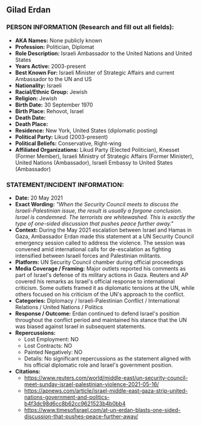 ## Gilad Erdan

### PERSON INFORMATION (Research and fill out all fields):
- **AKA Names:** None publicly known
- **Profession:** Politician, Diplomat
- **Role Description:** Israeli Ambassador to the United Nations and United States
- **Years Active:** 2003-present
- **Best Known For:** Israeli Minister of Strategic Affairs and current Ambassador to the UN and US
- **Nationality:** Israeli
- **Racial/Ethnic Group:** Jewish
- **Religion:** Jewish
- **Birth Date:** 30 September 1970
- **Birth Place:** Rehovot, Israel
- **Death Date:** 
- **Death Place:** 
- **Residence:** New York, United States (diplomatic posting)
- **Political Party:** Likud (2003-present)
- **Political Beliefs:** Conservative, Right-wing
- **Affiliated Organizations:** Likud Party (Elected Politician), Knesset (Former Member), Israeli Ministry of Strategic Affairs (Former Minister), United Nations (Ambassador), Israeli Embassy to United States (Ambassador)

### STATEMENT/INCIDENT INFORMATION:
- **Date:** 20 May 2021
- **Exact Wording:** *"When the Security Council meets to discuss the Israeli-Palestinian issue, the result is usually a forgone conclusion. Israel is condemned. The terrorists are whitewashed. This is exactly the type of one-sided discussion that pushes peace further away."*
- **Context:** During the May 2021 escalation between Israel and Hamas in Gaza, Ambassador Erdan made this statement at a UN Security Council emergency session called to address the violence. The session was convened amid international calls for de-escalation as fighting intensified between Israeli forces and Palestinian militants.
- **Platform:** UN Security Council chamber during official proceedings
- **Media Coverage / Framing:** Major outlets reported his comments as part of Israel's defense of its military actions in Gaza. Reuters and AP covered his remarks as Israel's official response to international criticism. Some outlets framed it as diplomatic tensions at the UN, while others focused on his criticism of the UN's approach to the conflict.
- **Categories:** Diplomacy / Israeli-Palestinian Conflict / International Relations / United Nations / Politics
- **Response / Outcome:** Erdan continued to defend Israel's position throughout the conflict period and maintained his stance that the UN was biased against Israel in subsequent statements.
- **Repercussions:**
  - Lost Employment: NO
  - Lost Contracts: NO
  - Painted Negatively: NO
  - Details: No significant repercussions as the statement aligned with his official diplomatic role and Israel's government position.
- **Citations:** 
  - https://www.reuters.com/world/middle-east/un-security-council-meet-sunday-israel-palestinian-violence-2021-05-16/
  - https://apnews.com/article/israel-middle-east-gaza-strip-united-nations-government-and-politics-b4f3dc98d6cc8b62cc9621523b4b0bb4
  - https://www.timesofisrael.com/at-un-erdan-blasts-one-sided-discussion-that-pushes-peace-further-away/